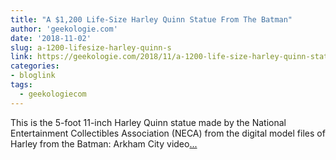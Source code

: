 ```yaml
---
title: "A $1,200 Life-Size Harley Quinn Statue From The Batman"
author: 'geekologie.com'
date: '2018-11-02'
slug: a-1200-lifesize-harley-quinn-s
link: https://geekologie.com/2018/11/a-1200-life-size-harley-quinn-statue-fro.php
categories:
- bloglink
tags:
  - geekologiecom
---
```


This is the 5-foot 11-inch Harley Quinn statue made by the National Entertainment Collectibles Association (NECA) from the digital model files of Harley from the Batman: Arkham City video[... <i class="fas fa-external-link-alt"></i>](https://geekologie.com/2018/11/a-1200-life-size-harley-quinn-statue-fro.php)

